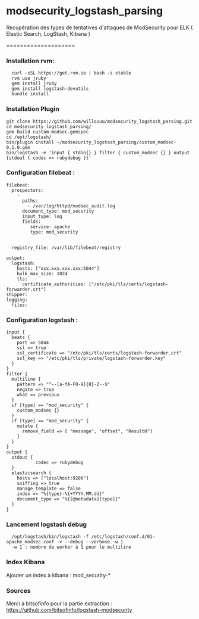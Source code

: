 # modsecurity_logstash_parsing
Recupération des types de tentatives d'attaques de ModSecurity pour ELK ( Elastic Search, LogStash, Kibana )

====================


### Installation rvm:
```
  curl -sSL https://get.rvm.io | bash -s stable
  rvm use jruby
  gem install jruby
  gem install logstash-devutils
  bundle install
```


### Installation Plugin
```
git clone https://github.com/willouuu/modsecurity_logstash_parsing.git
cd modsecurity_logstash_parsing/
gem build custom-modsec.gemspec
cd /opt/logstash/
bin/plugin install ~/modsecurity_logstash_parsing/custom_modsec-0.1.0.gem
bin/logstash -e 'input { stdin{} } filter { custom_modsec {} } output {stdout { codec => rubydebug }}'
```

### Configuration filebeat :
```
filebeat:
  prospectors:
    -
      paths:
        - /var/log/httpd/modsec_audit.log
      document_type: mod_security
      input_type: log
      fields:
         service: apache
         type: mod_security


  registry_file: /var/lib/filebeat/registry

output:
  logstash:
    hosts: ["xxx.xxx.xxx.xxx:5044"]
    bulk_max_size: 1024
    tls:
      certificate_authorities: ["/etc/pki/tls/certs/logstash-forwarder.crt"]
shipper:
logging:
  files:
```



### Configuration logstash :
```
input {
  beats {
    port => 5044
    ssl => true
    ssl_certificate => "/etc/pki/tls/certs/logstash-forwarder.crt"
    ssl_key => "/etc/pki/tls/private/logstash-forwarder.key"
  }
}
filter {
  multiline {
    pattern => "^--[a-fA-F0-9]{8}-Z--$"
    negate => true
    what => previous
  }
  if [type] == "mod_security" {
    custom_modsec {}
  }
  if [type] == "mod_security" {
    mutate {
      remove_field => [ "message", "offset", "ResultH"]
    }
  }
}
output {
  stdout {
           codec => rubydebug
  }
  elasticsearch {
    hosts => ["localhost:9200"]
    sniffing => true
    manage_template => false
    index => "%{type}-%{+YYYY.MM.dd}"
    document_type => "%{[@metadata][type]}"
  }
}
```

### Lancement logstash debug
```
  /opt/logstash/bin/logstash -f /etc/logstash/conf.d/01-apache_modsec.conf -v --debug --verbose -w 1
  -w 1 : nombre de worker à 1 pour le multiline
```


### Index Kibana
Ajouter un index à kibana : mod_security-*


### Sources
Merci à bitsofinfo pour la partie extraction : https://github.com/bitsofinfo/logstash-modsecurity
